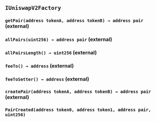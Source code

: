 ## `IUniswapV2Factory`






### `getPair(address tokenA, address tokenB) → address pair` (external)





### `allPairs(uint256) → address pair` (external)





### `allPairsLength() → uint256` (external)





### `feeTo() → address` (external)





### `feeToSetter() → address` (external)





### `createPair(address tokenA, address tokenB) → address pair` (external)






### `PairCreated(address token0, address token1, address pair, uint256)`





